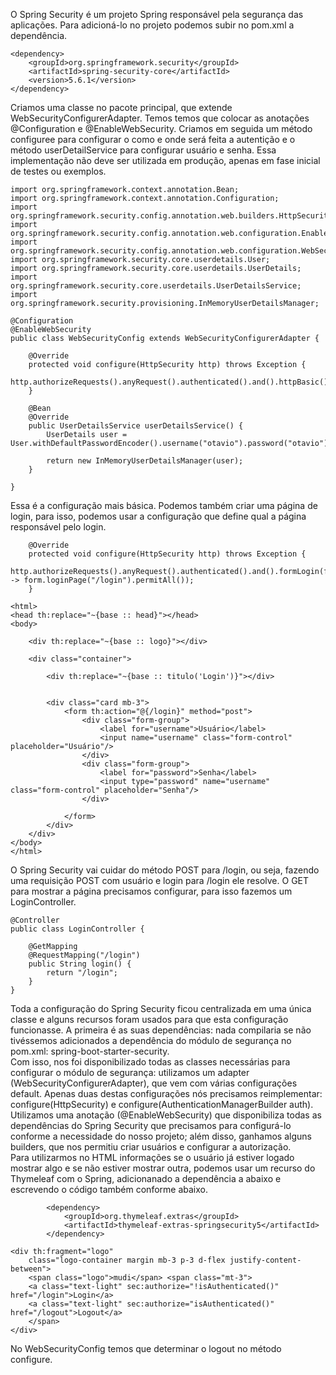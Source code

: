 O Spring Security é um projeto Spring responsável pela segurança das aplicações. Para adicioná-lo no projeto podemos subir no pom.xml a dependência.
```
<dependency>
    <groupId>org.springframework.security</groupId>
    <artifactId>spring-security-core</artifactId>
    <version>5.6.1</version>
</dependency>
```
Criamos uma classe no pacote principal, que extende WebSecurityConfigurerAdapter. Temos temos que colocar as anotações @Configuration e @EnableWebSecurity. Criamos em seguida um método configuree para configurar o como e onde será feita a autentição e o método userDetailService para configurar usuário e senha. Essa implementação não deve ser utilizada em produção, apenas em fase inicial de testes ou exemplos.
```
import org.springframework.context.annotation.Bean;
import org.springframework.context.annotation.Configuration;
import org.springframework.security.config.annotation.web.builders.HttpSecurity;
import org.springframework.security.config.annotation.web.configuration.EnableWebSecurity;
import org.springframework.security.config.annotation.web.configuration.WebSecurityConfigurerAdapter;
import org.springframework.security.core.userdetails.User;
import org.springframework.security.core.userdetails.UserDetails;
import org.springframework.security.core.userdetails.UserDetailsService;
import org.springframework.security.provisioning.InMemoryUserDetailsManager;

@Configuration
@EnableWebSecurity
public class WebSecurityConfig extends WebSecurityConfigurerAdapter {

	@Override
	protected void configure(HttpSecurity http) throws Exception {
		http.authorizeRequests().anyRequest().authenticated().and().httpBasic();
	}

	@Bean
	@Override
	public UserDetailsService userDetailsService() {
		UserDetails user = User.withDefaultPasswordEncoder().username("otavio").password("otavio").roles("ADM").build();

		return new InMemoryUserDetailsManager(user);
	}

}
```
Essa é a configuração mais básica.
Podemos também criar uma página de login, para isso, podemos usar a configuração que define qual a página responsável pelo login.
```
	@Override
	protected void configure(HttpSecurity http) throws Exception {
		http.authorizeRequests().anyRequest().authenticated().and().formLogin(form -> form.loginPage("/login").permitAll());
	}
```
```
<html>
<head th:replace="~{base :: head}"></head>
<body>

	<div th:replace="~{base :: logo}"></div>

	<div class="container">

		<div th:replace="~{base :: titulo('Login')}"></div>


		<div class="card mb-3">
			<form th:action="@{/login}" method="post">
				<div class="form-group">
					<label for="username">Usuário</label>
					<input name="username" class="form-control" placeholder="Usuário"/>
				</div>
				<div class="form-group">
					<label for="password">Senha</label>
					<input type="password" name="username" class="form-control" placeholder="Senha"/>
				</div>
				
			</form>
		</div>
	</div>
</body>
</html>
```
O Spring Security vai cuidar do método POST para /login, ou seja, fazendo uma requisição POST com usuário e login para /login ele resolve. O GET para mostrar a página precisamos configurar, para isso fazemos um LoginController.
```
@Controller
public class LoginController {

	@GetMapping
	@RequestMapping("/login")
	public String login() {
		return "/login";
	}
}

```
Toda a configuração do Spring Security ficou centralizada em uma única classe e alguns recursos foram usados para que esta configuração funcionasse. A primeira é as suas dependências: nada compilaria se não tivéssemos adicionados a dependência do módulo de segurança no pom.xml: spring-boot-starter-security.<br>
Com isso, nos foi disponibilizado todas as classes necessárias para configurar o módulo de segurança: utilizamos um adapter (WebSecurityConfigurerAdapter), que vem com várias configurações default. Apenas duas destas configurações nós precisamos reimplementar: configure(HttpSecurity) e configure(AuthenticationManagerBuilder auth). Utilizamos uma anotação (@EnableWebSecurity) que disponibiliza todas as dependências do Spring Security que precisamos para configurá-lo conforme a necessidade do nosso projeto; além disso, ganhamos alguns builders, que nos permitiu criar usuários e configurar a autorização.<br>
Para utilizarmos no HTML informações se o usuário já estiver logado mostrar algo e se não estiver mostrar outra, podemos usar um recurso do Thymeleaf com o Spring, adicionanado a dependência a abaixo e escrevendo o código também conforme abaixo.
```
		<dependency>
			<groupId>org.thymeleaf.extras</groupId>
			<artifactId>thymeleaf-extras-springsecurity5</artifactId>
		</dependency>
```

```
<div th:fragment="logo"
	class="logo-container margin mb-3 p-3 d-flex justify-content-between">
	<span class="logo">mudi</span> <span class="mt-3">
	<a class="text-light" sec:authorize="!isAuthenticated()" href="/login">Login</a>
	<a class="text-light" sec:authorize="isAuthenticated()" href="/logout">Logout</a>
	</span>
</div>
```
No WebSecurityConfig temos que determinar o logout no método configure.